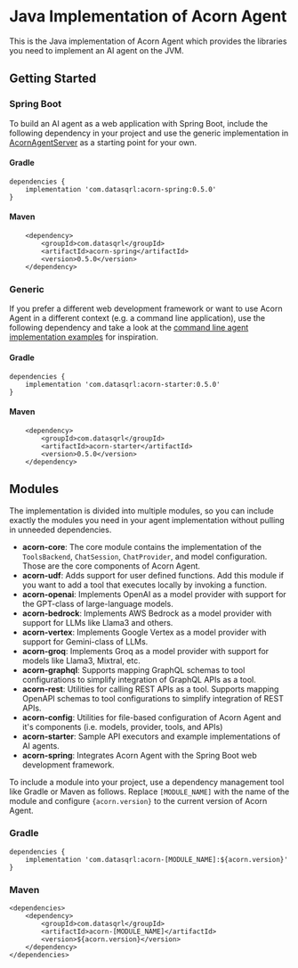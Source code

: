 # Java Implementation of Acorn Agent

This is the Java implementation of Acorn Agent which provides the libraries you need to implement an AI agent on the JVM.

## Getting Started

### Spring Boot

To build an AI agent as a web application with Spring Boot, include the following dependency in your project and use the generic implementation in [AcornAgentServer](acorn-spring/src/main/java/com/datasqrl/ai/spring/AcornAgentServer.java) as a starting point for your own.

#### Gradle

```text
dependencies {
    implementation 'com.datasqrl:acorn-spring:0.5.0'
}
```

#### Maven

```text
    <dependency>
        <groupId>com.datasqrl</groupId>
        <artifactId>acorn-spring</artifactId>
        <version>0.5.0</version>
    </dependency>
```

### Generic

If you prefer a different web development framework or want to use Acorn Agent in a different context (e.g. a command line application), use the following dependency and take a look at the [command line agent implementation examples](acorn-starter/src/test/java/com/datasqrl/ai) for inspiration.

#### Gradle

```text
dependencies {
    implementation 'com.datasqrl:acorn-starter:0.5.0'
}
```

#### Maven

```text
    <dependency>
        <groupId>com.datasqrl</groupId>
        <artifactId>acorn-starter</artifactId>
        <version>0.5.0</version>
    </dependency>
```

## Modules

The implementation is divided into multiple modules, so you can include exactly the modules you need in your agent implementation without pulling in unneeded dependencies.

* **acorn-core**: The core module contains the implementation of the `ToolsBackend`, `ChatSession`, `ChatProvider`, and model configuration. Those are the core components of Acorn Agent.
* **acorn-udf**: Adds support for user defined functions. Add this module if you want to add a tool that executes locally by invoking a function.
* **acorn-openai**: Implements OpenAI as a model provider with support for the GPT-class of large-language models.
* **acorn-bedrock**: Implements AWS Bedrock as a model provider with support for LLMs like Llama3 and others.
* **acorn-vertex**: Implements Google Vertex as a model provider with support for Gemini-class of LLMs.
* **acorn-groq**: Implements Groq as a model provider with support for models like Llama3, Mixtral, etc.
* **acorn-graphql**: Supports mapping GraphQL schemas to tool configurations to simplify integration of GraphQL APIs as a tool.
* **acorn-rest**: Utilities for calling REST APIs as a tool. Supports mapping OpenAPI schemas to tool configurations to simplify integration of REST APIs.
* **acorn-config**: Utilities for file-based configuration of Acorn Agent and it's components (i.e. models, provider, tools, and APIs)
* **acorn-starter**: Sample API executors and example implementations of AI agents.
* **acorn-spring**: Integrates Acorn Agent with the Spring Boot web development framework.

To include a module into your project, use a dependency management tool like Gradle or Maven as follows. Replace `[MODULE_NAME]` with the name of the module and configure `{acorn.version}` to the current version of Acorn Agent.

### Gradle

```text title='Gradle'
dependencies {
    implementation 'com.datasqrl:acorn-[MODULE_NAME]:${acorn.version}'
}
```

### Maven

```text title='Maven'
<dependencies>
    <dependency>
        <groupId>com.datasqrl</groupId>
        <artifactId>acorn-[MODULE_NAME]</artifactId>
        <version>${acorn.version}</version>
    </dependency>
</dependencies>
```